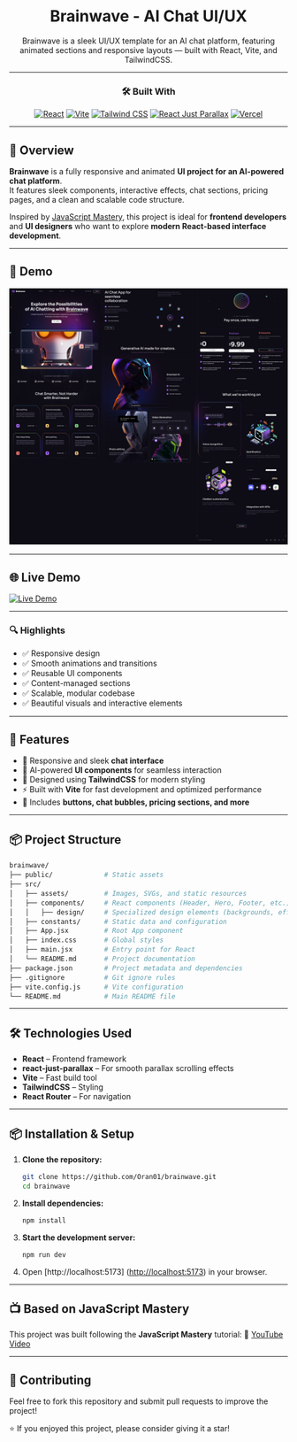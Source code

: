 <div align="center">

# Brainwave - AI Chat UI/UX

Brainwave is a sleek UI/UX template for an AI chat platform, featuring animated sections and responsive layouts — built with React, Vite, and TailwindCSS.

</div>

---

<div align="center">

### 🛠 Built With

[![React](https://img.shields.io/badge/React-20232a?style=for-the-badge&logo=react&logoColor=61DAFB)](https://react.dev/)
[![Vite](https://img.shields.io/badge/Vite-646CFF?style=for-the-badge&logo=vite&logoColor=FFD62E)](https://vitejs.dev/)
[![Tailwind CSS](https://img.shields.io/badge/Tailwind_CSS-06B6D4?style=for-the-badge&logo=tailwindcss&logoColor=white)](https://tailwindcss.com/)
[![React Just Parallax](https://img.shields.io/badge/react--just--parallax-61DAFB?style=for-the-badge&logo=react&logoColor=white)](https://www.npmjs.com/package/react-just-parallax)
[![Vercel](https://img.shields.io/badge/Vercel-000000?style=for-the-badge&logo=vercel&logoColor=white)](https://vercel.com/)

</div>

---

## 🧠 Overview

**Brainwave** is a fully responsive and animated **UI project for an AI-powered chat platform**.  
It features sleek components, interactive effects, chat sections, pricing pages, and a clean and scalable code structure.

Inspired by [JavaScript Mastery](https://www.youtube.com/@javascriptmastery), this project is ideal for **frontend developers** and **UI designers** who want to explore **modern React-based interface development**.

---

## 📸 Demo

![Brainwave Demo](src/assets/demo-screenshot.png)

---

## 🌐 Live Demo

[![Live Demo](https://img.shields.io/badge/Visit_Live_Demo-0A66C2?style=for-the-badge&logo=vercel&logoColor=white)](https://brainwave-nine-xi.vercel.app/)

---

### 🔍 Highlights

- ✅ Responsive design
- ✅ Smooth animations and transitions
- ✅ Reusable UI components
- ✅ Content-managed sections
- ✅ Scalable, modular codebase
- ✅ Beautiful visuals and interactive elements

---

## 🚀 Features

- 💬 Responsive and sleek **chat interface**
- 🤖 AI-powered **UI components** for seamless interaction
- 🎨 Designed using **TailwindCSS** for modern styling
- ⚡ Built with **Vite** for fast development and optimized performance
- 🧩 Includes **buttons, chat bubbles, pricing sections, and more**

---

## 📦 Project Structure

```bash
brainwave/
├── public/             # Static assets
├── src/
│   ├── assets/         # Images, SVGs, and static resources
│   ├── components/     # React components (Header, Hero, Footer, etc.)
│   │   ├── design/     # Specialized design elements (backgrounds, effects)
│   ├── constants/      # Static data and configuration
│   ├── App.jsx         # Root App component
│   ├── index.css       # Global styles
│   ├── main.jsx        # Entry point for React
│   └── README.md       # Project documentation
├── package.json        # Project metadata and dependencies
├── .gitignore          # Git ignore rules
├── vite.config.js      # Vite configuration
└── README.md           # Main README file
```

---

## 🛠️ Technologies Used

- **React** – Frontend framework
- **react-just-parallax** – For smooth parallax scrolling effects
- **Vite** – Fast build tool
- **TailwindCSS** – Styling
- **React Router** – For navigation

---

## 📦 Installation & Setup

1. **Clone the repository:**

   ```sh
   git clone https://github.com/Oran01/brainwave.git
   cd brainwave
   ```

2. **Install dependencies:**

   ```sh
   npm install
   ```

3. **Start the development server:**

   ```sh
   npm run dev
   ```

4. Open [http://localhost:5173] (<http://localhost:5173>) in your browser.

---

## 📺 Based on JavaScript Mastery

This project was built following the **JavaScript Mastery** tutorial:
🔗 [YouTube Video](https://www.youtube.com/watch?v=RbxHZwFtRT4&t=14266s)

---

## 🤝 Contributing

Feel free to fork this repository and submit pull requests to improve the project!

⭐ If you enjoyed this project, please consider giving it a star!
